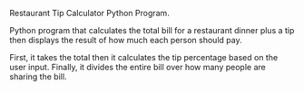 Restaurant Tip Calculator Python Program.

Python program that calculates the total bill for a restaurant dinner plus a tip then displays the result of how much each person should pay. 

First, it takes the total then it calculates the tip percentage based on the user input. Finally, it divides the entire bill over how many people are sharing the bill.
